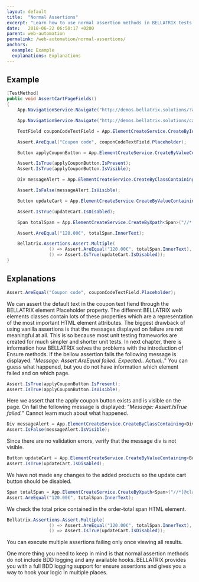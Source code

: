 ```yaml
---
layout: default
title:  "Normal Assertions"
excerpt: "Learn how to use normal assertion methods in BELLATRIX tests."
date:   2018-06-22 06:50:17 +0200
parent: web-automation
permalink: /web-automation/normal-assertions/
anchors:
  example: Example
  explanations: Explanations
---
```

Example
-------
```csharp
[TestMethod]
public void AssertCartPageFields()
{
    App.NavigationService.Navigate("http://demos.bellatrix.solutions/?add-to-cart=26");

    App.NavigationService.Navigate("http://demos.bellatrix.solutions/cart/");

    TextField couponCodeTextField = App.ElementCreateService.CreateById<TextField>("coupon_code");

    Assert.AreEqual("Coupon code", couponCodeTextField.Placeholder);

    Button applyCouponButton = App.ElementCreateService.CreateByValueContaining<Button>("Apply coupon");

    Assert.IsTrue(applyCouponButton.IsPresent);
    Assert.IsTrue(applyCouponButton.IsVisible);

    Div messageAlert = App.ElementCreateService.CreateByClassContaining<Div>("woocommerce-message");

    Assert.IsFalse(messageAlert.IsVisible);

    Button updateCart = App.ElementCreateService.CreateByValueContaining<Button>("Update cart");

    Assert.IsTrue(updateCart.IsDisabled);

    Span totalSpan = App.ElementCreateService.CreateByXpath<Span>("//*[@class='order-total']//span");

    Assert.AreEqual("120.00€", totalSpan.InnerText);

    Bellatrix.Assertions.Assert.Multiple(
                () => Assert.AreEqual("120.00€", totalSpan.InnerText),
                () => Assert.IsTrue(updateCart.IsDisabled));
}
```

Explanations
------------
```csharp
Assert.AreEqual("Coupon code", couponCodeTextField.Placeholder);
```
We can assert the default text in the coupon text fiend through the BELLATRIX element Placeholder property. The different BELLATRIX web elements classes contain lots of these properties which are a representation of the most important HTML element attributes. The biggest drawback of using vanilla assertions is that the messages displayed on failure are not meaningful at all. This is so because most unit testing frameworks are created for much simpler and shorter unit tests. In next chapter, there is information how BELLATRIX solves the problems with the introduction of Ensure methods. If the bellow assertion fails the following message is displayed: "*Message: Assert.AreEqual failed. Expected:<Coupon code >. Actual:<Coupon code>.*"
You can guess what happened, but you do not have information which element failed and on which page.
```csharp
Assert.IsTrue(applyCouponButton.IsPresent);
Assert.IsTrue(applyCouponButton.IsVisible);
```
Here we assert that the apply coupon button exists and is visible on the page. On fail the following message is displayed: "*Message: Assert.IsTrue failed.*" Cannot learn much about what happened.
```csharp
Div messageAlert = App.ElementCreateService.CreateByClassContaining<Div>("woocommerce-message");
Assert.IsFalse(messageAlert.IsVisible);
```
Since there are no validation errors, verify that the message div is not visible.
```csharp
Button updateCart = App.ElementCreateService.CreateByValueContaining<Button>("Update cart");
Assert.IsTrue(updateCart.IsDisabled);
```
We have not made any changes to the added products so the update cart button should be disabled.
```csharp
Span totalSpan = App.ElementCreateService.CreateByXpath<Span>("//*[@class='order-total']//span");
Assert.AreEqual("120.00€", totalSpan.InnerText);
```
We check the total price contained in the order-total span HTML element.

```csharp
Bellatrix.Assertions.Assert.Multiple(
                () => Assert.AreEqual("120.00€", totalSpan.InnerText),
                () => Assert.IsTrue(updateCart.IsDisabled));
```
You can execute multiple assertions failing only once viewing all results.

One more thing you need to keep in mind is that normal assertion methods do not include BDD logging and any available hooks. BELLATRIX provides you with a full BDD logging support for ensure assertions and gives you a way to hook your logic in multiple places.